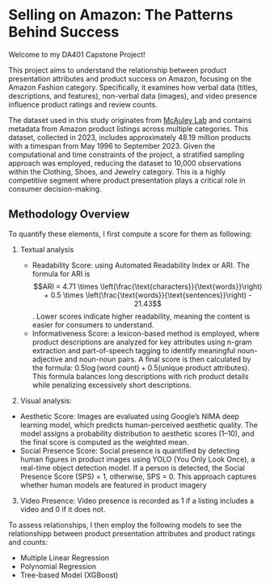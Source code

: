 # Selling on Amazon: The Patterns Behind Success
Welcome to my DA401 Capstone Project!

This project aims to understand the relationship between product presentation attributes and product success on Amazon, focusing on the Amazon Fashion category. Specifically, it examines how verbal data (titles, descriptions, and features), non-verbal data (images), and video presence influence product ratings and review counts. 

The dataset used in this study originates from [McAuley Lab](https://amazon-reviews-2023.github.io/main.html) and contains metadata from Amazon product listings across multiple categories. This dataset, collected in 2023, includes approximately 48.19 million products with a timespan from May 1996 to September 2023. Given the computational and time constraints of the project, a stratified sampling approach was employed, reducing the dataset to 10,000 observations within the Clothing, Shoes, and Jewelry category. This is a highly competitive segment where product presentation plays a critical role in consumer decision-making. 


## Methodology Overview
To quantify these elements, I first compute a score for them as following: 
1. Textual analysis
    - Readability Score: using Automated Readability Index or ARI. The formula for ARI is $$ARI = 4.71 \times \left(\frac{\text{characters}}{\text{words}}\right) + 0.5 \times \left(\frac{\text{words}}{\text{sentences}}\right) - 21.43$$. Lower scores indicate higher readability, meaning the content is easier for consumers to understand.
    - Informativeness Score: a lexicon-based method is employed, where product descriptions are analyzed for key attributes using n-gram extraction and part-of-speech tagging to identify meaningful noun-adjective and noun-noun pairs. A final score is then calculated by the formula: $0.5 \log(\text{word count}) + 0.5 (\text{unique product attributes})$. This formula balances long descriptions with rich product details while penalizing excessively short descriptions.

2. Visual analysis:
  - Aesthetic Score: Images are evaluated using Google’s NIMA deep learning model, which predicts human-perceived aesthetic quality.
The model assigns a probability distribution to aesthetic scores (1–10), and the final score is computed as the weighted mean.
  - Social Presence Score: Social presence is quantified by detecting human figures in product images using YOLO (You Only Look Once), a real-time object detection model. If a person is detected, the Social Presence Score (SPS) = 1, otherwise, SPS = 0. This approach captures whether human models are featured in product imagery

3. Video Presence: Video presence is recorded as 1 if a listing includes a video and 0 if it does not.

To assess relationships, I then employ the following models to see the relationshipp between product presentation attributes and product ratings and counts:
- Multiple Linear Regression
- Polynomial Regression
- Tree-based Model (XGBoost)

